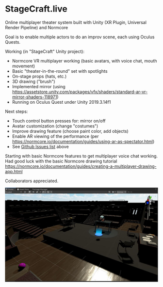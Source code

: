 # StageCraft.live
Online multiplayer theater system built with Unity (XR Plugin, Universal Render Pipeline) and Normcore

Goal is to enable multiple actors to do an improv scene, each using Oculus Quests.  

Working (in "StageCraft" Unity project):
* Normcore VR multiplayer working (basic avatars, with voice chat, mouth movement)
* Basic "theater-in-the-round" set with spotlights
* On-stage props (hats, etc.)
* 3D drawing ("brush")
* Implemented mirror (using https://assetstore.unity.com/packages/vfx/shaders/standard-ar-vr-mirror-shaders-118971)
* Running on Oculus Quest under Unity 2019.3.14f1

Next steps:
* Touch control button presses for: mirror on/off
* Avatar customization (change "costumes")
* Improve drawing feature (choose paint color, add objects)
* Enable AR viewing of the performance (per https://normcore.io/documentation/guides/using-ar-as-spectator.html)
* See [Github Issues list](https://github.com/tedbarnett/Acting/issues) above

Starting with basic Normcore features to get multiplayer voice chat working.  Had good luck with the basic Normcore drawing tutorial https://normcore.io/documentation/guides/creating-a-multiplayer-drawing-app.html

Collaborators appreciated.

![Alpha Screenshot](SketchUnityScreen.JPG)

